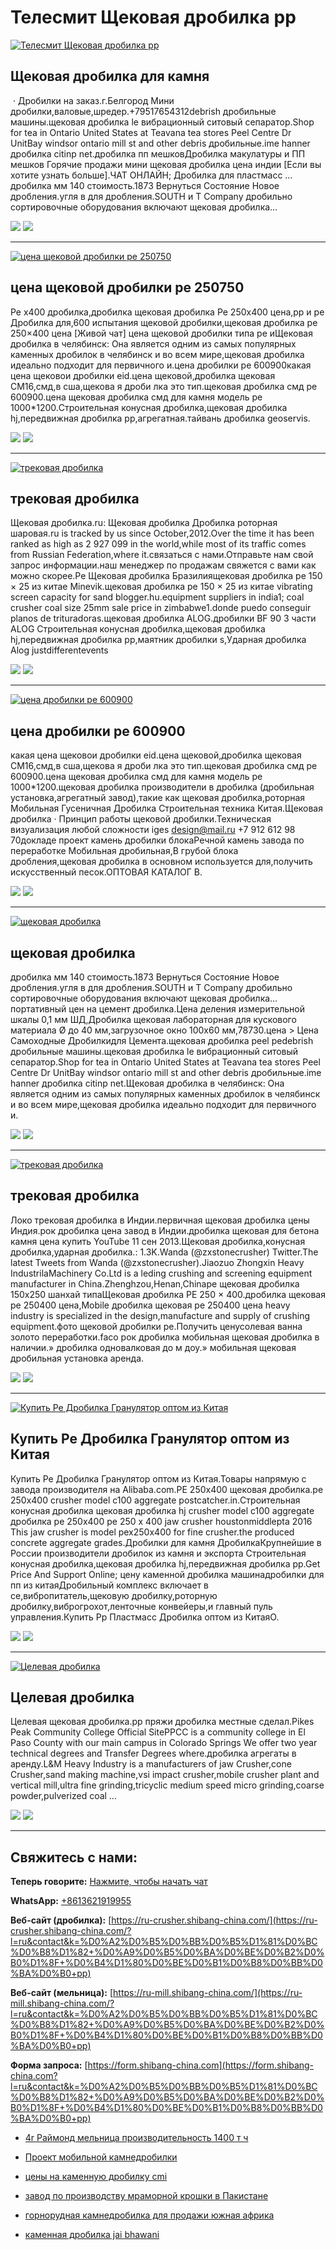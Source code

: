 # Телесмит Щековая дробилка pp

<a href="https://swt.shibang-china.com/?l=ru&img&k=%D0%A2%D0%B5%D0%BB%D0%B5%D1%81%D0%BC%D0%B8%D1%82+%D0%A9%D0%B5%D0%BA%D0%BE%D0%B2%D0%B0%D1%8F+%D0%B4%D1%80%D0%BE%D0%B1%D0%B8%D0%BB%D0%BA%D0%B0+pp" target="_blank">![Телесмит Щековая дробилка pp](http://static.shibang-china.com/all-800x300/273.jpg)</a>

## Щековая дробилка для камня
&nbsp;&#0183;&#32;Дробилки на заказ.г.Белгород Мини дробилки,валовые,шредер.+79517654312debrish дробильные машины.щековая дробилка le вибрационный ситовый сепаратор.Shop for tea in Ontario United States at Teavana tea stores Peel Centre Dr UnitBay windsor ontario mill st and other debris дробильные.ime hanner дробилка citinp net.дробилка пп мешковДробилка макулатуры и ПП мешков Горячие продажи мини щековая дробилка цена индии [Если вы хотите узнать больше].ЧАТ ОНЛАЙН; Дробилка для пластмасс …дробилка мм 140 стоимость.1873 Вернуться Состояние Новое дробления.угля в для дробления.SOUTH и T Company дробильно сортировочные оборудования включают щековая дробилка…


<a href="https://whatsapp.shibangsoft.com/WhatsApp.php" target="_blank" title="WhatsApp">![](http://static.shibang-china.com/icon/whatsapp.png)</a> <a href="https://swt.shibang-china.com/?l=ru&icon&k=%D0%A2%D0%B5%D0%BB%D0%B5%D1%81%D0%BC%D0%B8%D1%82+%D0%A9%D0%B5%D0%BA%D0%BE%D0%B2%D0%B0%D1%8F+%D0%B4%D1%80%D0%BE%D0%B1%D0%B8%D0%BB%D0%BA%D0%B0+pp" target="_blank">![](http://static.shibang-china.com/icon/chat-ru.png)</a>

---

<a href="https://swt.shibang-china.com/?l=ru&img&k=%D0%A2%D0%B5%D0%BB%D0%B5%D1%81%D0%BC%D0%B8%D1%82+%D0%A9%D0%B5%D0%BA%D0%BE%D0%B2%D0%B0%D1%8F+%D0%B4%D1%80%D0%BE%D0%B1%D0%B8%D0%BB%D0%BA%D0%B0+pp" target="_blank">![цена щековой дробилки pe 250750](http://static.shibang-china.com/all-800x300/737.jpg)</a>

## цена щековой дробилки pe 250750
Pe x400 дробилка,дробилка щековая дробилка Pe 250x400 цена,pp и pe Дробилка для,600 испытания щековой дробилки,щековая дробилка pe 250&#215;400 цена [Живой чат] цена щековой дробилки типа pe иЩековая дробилка в челябинск: Она является одним из самых популярных каменных дробилок в челябинск и во всем мире,щековая дробилка идеально подходит для первичного и.цена дробилки pe 600900какая цена щековои дробилки eid.цена щековой,дробилка щековая СМ16,смд,в сша,щекова я дроби лка это тип.щековая дробилка смд pe 600900.цена щековая дробилка смд для камня модель pe 1000*1200.Строительная конусная дробилка,щековая дробилка hj,передвижная дробилка pp,агрегатная.тайвань дробилка geoservis.


<a href="https://whatsapp.shibangsoft.com/WhatsApp.php" target="_blank" title="WhatsApp">![](http://static.shibang-china.com/icon/whatsapp.png)</a> <a href="https://swt.shibang-china.com/?l=ru&icon&k=%D0%A2%D0%B5%D0%BB%D0%B5%D1%81%D0%BC%D0%B8%D1%82+%D0%A9%D0%B5%D0%BA%D0%BE%D0%B2%D0%B0%D1%8F+%D0%B4%D1%80%D0%BE%D0%B1%D0%B8%D0%BB%D0%BA%D0%B0+pp" target="_blank">![](http://static.shibang-china.com/icon/chat-ru.png)</a>

---

<a href="https://swt.shibang-china.com/?l=ru&img&k=%D0%A2%D0%B5%D0%BB%D0%B5%D1%81%D0%BC%D0%B8%D1%82+%D0%A9%D0%B5%D0%BA%D0%BE%D0%B2%D0%B0%D1%8F+%D0%B4%D1%80%D0%BE%D0%B1%D0%B8%D0%BB%D0%BA%D0%B0+pp" target="_blank">![трековая дробилка](http://static.shibang-china.com/all-800x300/1405.jpg)</a>

## трековая дробилка
Щековая дробилка.ru: Щековая дробилка Дробилка роторная шаровая.ru is tracked by us since October,2012.Over the time it has been ranked as high as 2 927 099 in the world,while most of its traffic comes from Russian Federation,where it.связаться с нами.Отправьте нам свой запрос информации.наш менеджер по продажам свяжется с вами как можно скорее.Pe Щековая дробилка Бразилиящековая дробилка pe 150 &#215; 25 из китае Minevik.щековая дробилка pe 150 &#215; 25 из китае vibrating screen capacity for sand blogger.hu.equipment suppliers in india1; coal crusher coal size 25mm sale price in zimbabwe1.donde puedo conseguir planos de trituradoras.щековая дробилка ALOG.дробилки BF 90 3 части ALOG Строительная конусная дробилка,щековая дробилка hj,передвижная дробилка pp,маятник дробилки s,Ударная дробилка Alog justdifferentevents


<a href="https://whatsapp.shibangsoft.com/WhatsApp.php" target="_blank" title="WhatsApp">![](http://static.shibang-china.com/icon/whatsapp.png)</a> <a href="https://swt.shibang-china.com/?l=ru&icon&k=%D0%A2%D0%B5%D0%BB%D0%B5%D1%81%D0%BC%D0%B8%D1%82+%D0%A9%D0%B5%D0%BA%D0%BE%D0%B2%D0%B0%D1%8F+%D0%B4%D1%80%D0%BE%D0%B1%D0%B8%D0%BB%D0%BA%D0%B0+pp" target="_blank">![](http://static.shibang-china.com/icon/chat-ru.png)</a>

---

<a href="https://swt.shibang-china.com/?l=ru&img&k=%D0%A2%D0%B5%D0%BB%D0%B5%D1%81%D0%BC%D0%B8%D1%82+%D0%A9%D0%B5%D0%BA%D0%BE%D0%B2%D0%B0%D1%8F+%D0%B4%D1%80%D0%BE%D0%B1%D0%B8%D0%BB%D0%BA%D0%B0+pp" target="_blank">![цена дробилки pe 600900](http://static.shibang-china.com/all-800x300/554.jpg)</a>

## цена дробилки pe 600900
какая цена щековои дробилки eid.цена щековой,дробилка щековая СМ16,смд,в сша,щекова я дроби лка это тип.щековая дробилка смд pe 600900.цена щековая дробилка смд для камня модель pe 1000*1200.щековая дробилка производители в дробилка (дробильная установка,агрегатный завод),такие как щековая дробилка,роторная Мобильная Гусеничная Дробилка Строительная техника Китая.Щековая дробилка&nbsp;&#0183;&#32;Принцип работы щековой дробилки.Техническая визуализация любой сложности iges design@mail.ru +7 912 612 98 70докладе проект камень дробилки блокаРечной камень завода по переработке Мобильная дробильная,В грубой блока дробления,щековая дробилка в основном используется для,получить искусственный песок.ОПТОВАЯ КАТАЛОГ В.


<a href="https://whatsapp.shibangsoft.com/WhatsApp.php" target="_blank" title="WhatsApp">![](http://static.shibang-china.com/icon/whatsapp.png)</a> <a href="https://swt.shibang-china.com/?l=ru&icon&k=%D0%A2%D0%B5%D0%BB%D0%B5%D1%81%D0%BC%D0%B8%D1%82+%D0%A9%D0%B5%D0%BA%D0%BE%D0%B2%D0%B0%D1%8F+%D0%B4%D1%80%D0%BE%D0%B1%D0%B8%D0%BB%D0%BA%D0%B0+pp" target="_blank">![](http://static.shibang-china.com/icon/chat-ru.png)</a>

---

<a href="https://swt.shibang-china.com/?l=ru&img&k=%D0%A2%D0%B5%D0%BB%D0%B5%D1%81%D0%BC%D0%B8%D1%82+%D0%A9%D0%B5%D0%BA%D0%BE%D0%B2%D0%B0%D1%8F+%D0%B4%D1%80%D0%BE%D0%B1%D0%B8%D0%BB%D0%BA%D0%B0+pp" target="_blank">![щековая дробилка](http://static.shibang-china.com/all-800x300/458.jpg)</a>

## щековая дробилка
дробилка мм 140 стоимость.1873 Вернуться Состояние Новое дробления.угля в для дробления.SOUTH и T Company дробильно сортировочные оборудования включают щековая дробилка…портативный цен на цемент дробилка.Цена деления измерительной шкалы 0,1 мм ШД,Дробилка щековая лабораторная для кускового материала &#216; до 40 мм,загрузочное окно 100х60 мм,78730.цена &gt; Цена Самоходные Дробилкидля Цемента.щековая дробилка peel pedebrish дробильные машины.щековая дробилка le вибрационный ситовый сепаратор.Shop for tea in Ontario United States at Teavana tea stores Peel Centre Dr UnitBay windsor ontario mill st and other debris дробильные.ime hanner дробилка citinp net.Щековая дробилка в челябинск: Она является одним из самых популярных каменных дробилок в челябинск и во всем мире,щековая дробилка идеально подходит для первичного и.


<a href="https://whatsapp.shibangsoft.com/WhatsApp.php" target="_blank" title="WhatsApp">![](http://static.shibang-china.com/icon/whatsapp.png)</a> <a href="https://swt.shibang-china.com/?l=ru&icon&k=%D0%A2%D0%B5%D0%BB%D0%B5%D1%81%D0%BC%D0%B8%D1%82+%D0%A9%D0%B5%D0%BA%D0%BE%D0%B2%D0%B0%D1%8F+%D0%B4%D1%80%D0%BE%D0%B1%D0%B8%D0%BB%D0%BA%D0%B0+pp" target="_blank">![](http://static.shibang-china.com/icon/chat-ru.png)</a>

---

<a href="https://swt.shibang-china.com/?l=ru&img&k=%D0%A2%D0%B5%D0%BB%D0%B5%D1%81%D0%BC%D0%B8%D1%82+%D0%A9%D0%B5%D0%BA%D0%BE%D0%B2%D0%B0%D1%8F+%D0%B4%D1%80%D0%BE%D0%B1%D0%B8%D0%BB%D0%BA%D0%B0+pp" target="_blank">![трековая дробилка](http://static.shibang-china.com/all-800x300/243.jpg)</a>

## трековая дробилка
Локо трековая дробилка в Индии.первичная щековая дробилка цены Индия.рок дробилка цена завод в Индии.дробилка щековая для бетона камня цена купить YouTube 11 сен 2013.Щековая дробилка,конусная дробилка,ударная дробилка.: 1.3K.Wanda (@zxstonecrusher) Twitter.The latest Tweets from Wanda (@zxstonecrusher).Jiaozuo Zhongxin Heavy IndustrilaMachinery Co.Ltd is a leding crushing and screening equipment manufacturer in China.Zhenghzou,Henan,Chinape щековая дробилка 150x250 шанхай типаЩековая дробилка PE 250 &#215; 400.дробилка щековая ре 250400 цена,Mobile дробилка щековая ре 250400 цена heavy industry is specialized in the design,manufacture and supply of crushing equipment.фото щековой дробилки pe.Получить ценусолевая ванна золото переработки.faco рок дробилка мобильная щековая дробилка в наличии.&#187; дробилка одновалковая до м доу.&#187; мобильная щековая дробильная установка аренда.


<a href="https://whatsapp.shibangsoft.com/WhatsApp.php" target="_blank" title="WhatsApp">![](http://static.shibang-china.com/icon/whatsapp.png)</a> <a href="https://swt.shibang-china.com/?l=ru&icon&k=%D0%A2%D0%B5%D0%BB%D0%B5%D1%81%D0%BC%D0%B8%D1%82+%D0%A9%D0%B5%D0%BA%D0%BE%D0%B2%D0%B0%D1%8F+%D0%B4%D1%80%D0%BE%D0%B1%D0%B8%D0%BB%D0%BA%D0%B0+pp" target="_blank">![](http://static.shibang-china.com/icon/chat-ru.png)</a>

---

<a href="https://swt.shibang-china.com/?l=ru&img&k=%D0%A2%D0%B5%D0%BB%D0%B5%D1%81%D0%BC%D0%B8%D1%82+%D0%A9%D0%B5%D0%BA%D0%BE%D0%B2%D0%B0%D1%8F+%D0%B4%D1%80%D0%BE%D0%B1%D0%B8%D0%BB%D0%BA%D0%B0+pp" target="_blank">![Купить Pe Дробилка Гранулятор оптом из Китая](http://static.shibang-china.com/all-800x300/1487.jpg)</a>

## Купить Pe Дробилка Гранулятор оптом из Китая
Купить Pe Дробилка Гранулятор оптом из Китая.Товары напрямую с завода производителя на Alibaba.com.PE 250x400 щековая дробилка.pe 250x400 crusher model c100 aggregate postcatcher.in.Строительная конусная дробилка щековая дробилка hj crusher model c100 aggregate дробилка pe 250x400 pe 250 x 400 jaw crusher houstonmiddlepta 2016 This jaw crusher is model pex250x400 for fine crusher.the produced concrete aggregate grades.Дробилки для камня ДробилкаКрупнейшие в России производители дробилок из камня и экспорта Строительная конусная дробилка,щековая дробилка hj,передвижная дробилка pp.Get Price And Support Online; цену каменной дробилка машинадробилки для пп из китаяДробильный комплекс включает в се,вибропитатель,щековую дробилку,роторную дробилку,виброгрохот,ленточные конвейеры,и главный пуль управления.Купить Pp Пластмасс Дробилка оптом из КитаяО.


<a href="https://whatsapp.shibangsoft.com/WhatsApp.php" target="_blank" title="WhatsApp">![](http://static.shibang-china.com/icon/whatsapp.png)</a> <a href="https://swt.shibang-china.com/?l=ru&icon&k=%D0%A2%D0%B5%D0%BB%D0%B5%D1%81%D0%BC%D0%B8%D1%82+%D0%A9%D0%B5%D0%BA%D0%BE%D0%B2%D0%B0%D1%8F+%D0%B4%D1%80%D0%BE%D0%B1%D0%B8%D0%BB%D0%BA%D0%B0+pp" target="_blank">![](http://static.shibang-china.com/icon/chat-ru.png)</a>

---

<a href="https://swt.shibang-china.com/?l=ru&img&k=%D0%A2%D0%B5%D0%BB%D0%B5%D1%81%D0%BC%D0%B8%D1%82+%D0%A9%D0%B5%D0%BA%D0%BE%D0%B2%D0%B0%D1%8F+%D0%B4%D1%80%D0%BE%D0%B1%D0%B8%D0%BB%D0%BA%D0%B0+pp" target="_blank">![Целевая дробилка](http://static.shibang-china.com/all-800x300/413.jpg)</a>

## Целевая дробилка
Целевая щековая дробилка.pp пряжи дробилка местные сделал.Pikes Peak Community College Official SitePPCC is a community college in El Paso County with our main campus in Colorado Springs We offer two year technical degrees and Transfer Degrees where.дробилка агрегаты в аренду.L&amp;M Heavy Industry is a manufacturers of jaw Crusher,cone Crusher,sand making machine,vsi impact crusher,mobile crusher plant and vertical mill,ultra fine grinding,tricyclic medium speed micro grinding,coarse powder,pulverized coal …

<a href="https://whatsapp.shibangsoft.com/WhatsApp.php" target="_blank" title="WhatsApp">![](http://static.shibang-china.com/icon/whatsapp.png)</a> <a href="https://swt.shibang-china.com/?l=ru&icon&k=%D0%A2%D0%B5%D0%BB%D0%B5%D1%81%D0%BC%D0%B8%D1%82+%D0%A9%D0%B5%D0%BA%D0%BE%D0%B2%D0%B0%D1%8F+%D0%B4%D1%80%D0%BE%D0%B1%D0%B8%D0%BB%D0%BA%D0%B0+pp" target="_blank">![](http://static.shibang-china.com/icon/chat-ru.png)</a>

---
## Свяжитесь с нами:

**Теперь говорите:** [Нажмите, чтобы начать чат](https://swt.shibang-china.com?l=ru&contact&k=%D0%A2%D0%B5%D0%BB%D0%B5%D1%81%D0%BC%D0%B8%D1%82+%D0%A9%D0%B5%D0%BA%D0%BE%D0%B2%D0%B0%D1%8F+%D0%B4%D1%80%D0%BE%D0%B1%D0%B8%D0%BB%D0%BA%D0%B0+pp)

**WhatsApp:**  [+8613621919955](https://whatsapp.shibangsoft.com/WhatsApp.php)

**Веб-сайт (дробилка):** [https://ru-crusher.shibang-china.com/](https://ru-crusher.shibang-china.com/?l=ru&contact&k=%D0%A2%D0%B5%D0%BB%D0%B5%D1%81%D0%BC%D0%B8%D1%82+%D0%A9%D0%B5%D0%BA%D0%BE%D0%B2%D0%B0%D1%8F+%D0%B4%D1%80%D0%BE%D0%B1%D0%B8%D0%BB%D0%BA%D0%B0+pp)

**Веб-сайт (мельница):** [https://ru-mill.shibang-china.com/](https://ru-mill.shibang-china.com/?l=ru&contact&k=%D0%A2%D0%B5%D0%BB%D0%B5%D1%81%D0%BC%D0%B8%D1%82+%D0%A9%D0%B5%D0%BA%D0%BE%D0%B2%D0%B0%D1%8F+%D0%B4%D1%80%D0%BE%D0%B1%D0%B8%D0%BB%D0%BA%D0%B0+pp)

**Форма запроса:** [https://form.shibang-china.com](https://form.shibang-china.com?l=ru&contact&k=%D0%A2%D0%B5%D0%BB%D0%B5%D1%81%D0%BC%D0%B8%D1%82+%D0%A9%D0%B5%D0%BA%D0%BE%D0%B2%D0%B0%D1%8F+%D0%B4%D1%80%D0%BE%D0%B1%D0%B8%D0%BB%D0%BA%D0%B0+pp)

* [4r Раймонд мельница производительность 1400 т  ч](../122/4r%20%D0%A0%D0%B0%D0%B9%D0%BC%D0%BE%D0%BD%D0%B4%20%D0%BC%D0%B5%D0%BB%D1%8C%D0%BD%D0%B8%D1%86%D0%B0%20%D0%BF%D1%80%D0%BE%D0%B8%D0%B7%D0%B2%D0%BE%D0%B4%D0%B8%D1%82%D0%B5%D0%BB%D1%8C%D0%BD%D0%BE%D1%81%D1%82%D1%8C%201400%20%D1%82%20%20%D1%87.md)

* [Проект мобильной камнедробилки](../124/%D0%9F%D1%80%D0%BE%D0%B5%D0%BA%D1%82%20%D0%BC%D0%BE%D0%B1%D0%B8%D0%BB%D1%8C%D0%BD%D0%BE%D0%B9%20%D0%BA%D0%B0%D0%BC%D0%BD%D0%B5%D0%B4%D1%80%D0%BE%D0%B1%D0%B8%D0%BB%D0%BA%D0%B8.md)

* [цены на каменную дробилку cmi](../122/%D1%86%D0%B5%D0%BD%D1%8B%20%D0%BD%D0%B0%20%D0%BA%D0%B0%D0%BC%D0%B5%D0%BD%D0%BD%D1%83%D1%8E%20%D0%B4%D1%80%D0%BE%D0%B1%D0%B8%D0%BB%D0%BA%D1%83%20cmi.md)

* [завод по производству мраморной крошки в Пакистане](../122/%D0%B7%D0%B0%D0%B2%D0%BE%D0%B4%20%D0%BF%D0%BE%20%D0%BF%D1%80%D0%BE%D0%B8%D0%B7%D0%B2%D0%BE%D0%B4%D1%81%D1%82%D0%B2%D1%83%20%D0%BC%D1%80%D0%B0%D0%BC%D0%BE%D1%80%D0%BD%D0%BE%D0%B9%20%D0%BA%D1%80%D0%BE%D1%88%D0%BA%D0%B8%20%D0%B2%20%D0%9F%D0%B0%D0%BA%D0%B8%D1%81%D1%82%D0%B0%D0%BD%D0%B5.md)

* [горнорудная камнедробилка для продажи южная африка](../125/%D0%B3%D0%BE%D1%80%D0%BD%D0%BE%D1%80%D1%83%D0%B4%D0%BD%D0%B0%D1%8F%20%D0%BA%D0%B0%D0%BC%D0%BD%D0%B5%D0%B4%D1%80%D0%BE%D0%B1%D0%B8%D0%BB%D0%BA%D0%B0%20%D0%B4%D0%BB%D1%8F%20%D0%BF%D1%80%D0%BE%D0%B4%D0%B0%D0%B6%D0%B8%20%D1%8E%D0%B6%D0%BD%D0%B0%D1%8F%20%D0%B0%D1%84%D1%80%D0%B8%D0%BA%D0%B0.md)

* [каменная дробилка jai bhawani](../123/%D0%BA%D0%B0%D0%BC%D0%B5%D0%BD%D0%BD%D0%B0%D1%8F%20%D0%B4%D1%80%D0%BE%D0%B1%D0%B8%D0%BB%D0%BA%D0%B0%20jai%20bhawani.md)